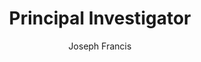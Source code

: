 ---
layout: post
title: Principal Investigator
author: Joseph Francis
school: Louisiana State University, School of Veterinary Medicine
project-type: TestElement
image: "francis_joseph.jpg"
categories: project-investigator
email: jfrancis@lsu.edu
phone: 
zip: 70803
city: Baton Rouge
state: Louisiana
link: https://www.lsu.edu/vetmed/faculty/francis.php
---